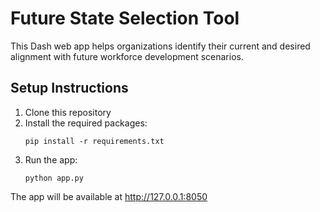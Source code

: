 # Future State Selection Tool

This Dash web app helps organizations identify their current and desired alignment with future workforce development scenarios.

## Setup Instructions

1. Clone this repository
2. Install the required packages:
   ```
   pip install -r requirements.txt
   ```
3. Run the app:
   ```
   python app.py
   ```

The app will be available at http://127.0.0.1:8050
